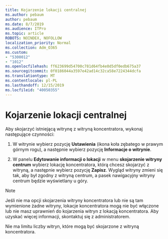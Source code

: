 ```yaml
---
title: Kojarzenie lokacji centralnej
ms.author: pebaum
author: pebaum
ms.date: 8/7/2019
ms.audience: ITPro
ms.topic: article
ROBOTS: NOINDEX, NOFOLLOW
localization_priority: Normal
ms.collection: Adm_O365
ms.custom:
- "5300012"
- "1012"
ms.openlocfilehash: ff623699d54700c781d64fb4e0d5df0edb675a37
ms.sourcegitcommit: 0f0186044a3597e42ad14c32ca58e7224344dcfa
ms.translationtype: MT
ms.contentlocale: pl-PL
ms.lasthandoff: 12/15/2019
ms.locfileid: "40050355"
---
```

# <a name="associate-a-hub-site"></a>Kojarzenie lokacji centralnej

Aby skojarzyć istniejącą witrynę z witryną koncentratora, wykonaj następujące czynności:
  
1. W witrynie wybierz pozycję **Ustawienia** (ikona koła zębatego w prawym górnym rogu), a następnie wybierz pozycję **Informacje o witrynie**.

2. W panelu **Edytowanie informacji o lokacji** w menu **skojarzenie witryny centrum** wybierz lokację koncentratora, którą chcesz skojarzyć z witryną, a następnie wybierz pozycję **Zapisz**. Wygląd witryny zmieni się tak, aby był zgodny z witryną centrum, a pasek nawigacyjny witryny centrum będzie wyświetlany u góry.

 > [!Note]
>Jeśli nie ma opcji skojarzenia witryny koncentratora lub nie są tam wymienione żadne witryny, lokacje koncentratora mogą nie być włączone lub nie masz uprawnień do kojarzenia witryn z lokacją koncentratora. Aby uzyskać więcej informacji, skontaktuj się z administratorem.
>
>Nie ma limitu liczby witryn, które mogą być skojarzone z witryną koncentratora.
  